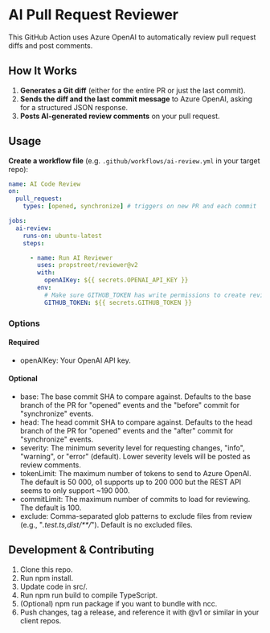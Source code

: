 # AI Pull Request Reviewer

This GitHub Action uses Azure OpenAI to automatically review pull request diffs and post comments.  

## How It Works

1. **Generates a Git diff** (either for the entire PR or just the last commit).
2. **Sends the diff and the last commit message** to Azure OpenAI, asking for a structured JSON response.
3. **Posts AI-generated review comments** on your pull request.

## Usage

**Create a workflow file** (e.g. `.github/workflows/ai-review.yml` in your target repo):

```yaml
name: AI Code Review
on:
  pull_request:
    types: [opened, synchronize] # triggers on new PR and each commit

jobs:
  ai-review:
    runs-on: ubuntu-latest
    steps:

      - name: Run AI Reviewer
        uses: propstreet/reviewer@v2
        with:
          openAIKey: ${{ secrets.OPENAI_API_KEY }}
        env:
          # Make sure GITHUB_TOKEN has write permissions to create reviews
          GITHUB_TOKEN: ${{ secrets.GITHUB_TOKEN }}
```

### **Options**

#### Required

- openAIKey: Your OpenAI API key.

#### Optional

- base: The base commit SHA to compare against. Defaults to the base branch of the PR for "opened" events and the "before" commit for "synchronize" events.
- head: The head commit SHA to compare against. Defaults to the head branch of the PR for "opened" events and the "after" commit for "synchronize" events.
- severity: The minimum severity level for requesting changes, "info", "warning", or "error" (default). Lower severity levels will be posted as review comments.
- tokenLimit: The maximum number of tokens to send to Azure OpenAI. The default is 50 000, o1 supports up to 200 000 but the REST API seems to only support ~190 000.
- commitLimit: The maximum number of commits to load for reviewing. The default is 100.
- exclude: Comma-separated glob patterns to exclude files from review (e.g., "*.test.ts,dist/**/*"). Default is no excluded files.

## Development & Contributing

1. Clone this repo.
2. Run npm install.
3. Update code in src/.
4. Run npm run build to compile TypeScript.
5. (Optional) npm run package if you want to bundle with ncc.
6. Push changes, tag a release, and reference it with @v1 or similar in your client repos.
